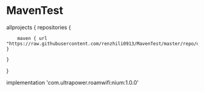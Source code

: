 # MavenTest
allprojects {
    repositories {
     
        maven { url "https://raw.githubusercontent.com/renzhili0913/MavenTest/master/repo/debug"  }

    }
}

implementation 'com.ultrapower.roamwifi:nium:1.0.0'

